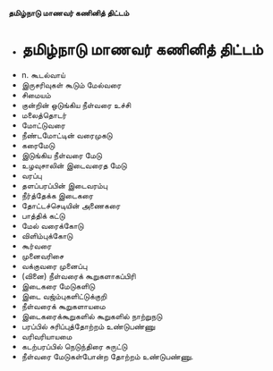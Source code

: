 **தமிழ்நாடு மாணவர் கணினித் திட்டம்**
- # தமிழ்நாடு மாணவர் கணினித் திட்டம்
- n. கூடல்வாய்
- இருசரிவுகள் கூடும் மேல்வரை
- சிமையம்
- குன்றின் ஒடுங்கிய நீள்வரை உச்சி
- மலைத்தொடர்
- மோட்டுவரை
- நீண்டமோட்டின் வரைமுகடு
- கரைமேடு
- இடுங்கிய நீள்வரை மேடு
- உழவுசாலின் இடைவரைத மேடு
- வரப்பு
- தளப்பரப்பின் இடைவரம்பு
- நீர்த்தேக்க இடைகரை
- தோட்டச்செடியின் அணைகரை
- பாத்திக் கட்டு
- மேல் வரைக்கோடு
- விளிம்புக்கோடு
- கூர்வரை
- முனைவரிசை
- வக்குவரை முனைப்பு
- (வினை) நீள்வரைக் கூறுகளாகப்பிரி
- இடைகரை மேடுகளிடு
- இடை வஜ்ம்புகளிட்டுக்குறி
- நீள்வரைக் கூறுகளாயமை
- இடைகரைக்கூறுகளில் கூறுகளில் நாற்றுநடு
- பரப்பில் சுரிப்புத்தோற்றம் உண்டுபண்ணு
- வரிவரியாயமை
- கடற்பரப்பில் நெடுந்திரை சுருட்டு
- நீள்வரை மேடுகள்போன்ற தோற்றம் உண்டுபண்ணு.

